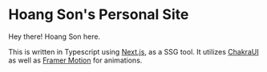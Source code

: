 # Hoang Son's Personal Site

Hey there! Hoang Son here.

This is written in Typescript using [Next.js](https://nextjs.org/), as a SSG tool. It utilizes [ChakraUI](https://chakra-ui.com/) as well as  [Framer Motion](https://www.framer.com/motion/) for animations.

